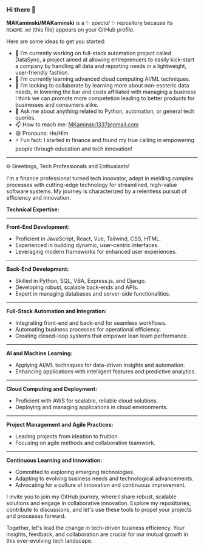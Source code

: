 ### Hi there 👋

**MAKaminski/MAKaminski** is a ✨ _special_ ✨ repository because its `README.md` (this file) appears on your GitHub profile.

Here are some ideas to get you started:

- 🔭 I’m currently working on full-stack automation project called DataSync, a project aimed at allowing entreprenuers to easily kick-start a company by handling all data and reporting needs in a lightweight, user-friendly fashion.
- 🌱 I’m currently learning advanced cloud computing AI/ML techniques.
- 👯 I’m looking to collaborate by learning more about non-esoteric data needs, in lowering the bar and costs affiliated with managing a business I think we can promote more competetion leading to better products for businesses and consumers alike.
- 💬 Ask me about anything related to Python, automation, or general tech queries.
- 📫 How to reach me: [MKaminski1337@gmail.com](mailto:MKaminski1337@gmail.com)
- 😄 Pronouns: He/Him
- ⚡ Fun fact: I started in finance and found my true calling in empowering people through education and tech innovation!

---

🌐 Greetings, Tech Professionals and Enthusiasts!

I'm a finance professional turned tech innovator, adept in melding complex processes with cutting-edge technology for streamlined, high-value software systems. My journey is characterized by a relentless pursuit of efficiency and innovation.

**Technical Expertise:**

---

**Front-End Development:**
- Proficient in JavaScript, React, Vue, Tailwind, CSS, HTML.
- Experienced in building dynamic, user-centric interfaces.
- Leveraging modern frameworks for enhanced user experiences.

---

**Back-End Development:**
- Skilled in Python, SQL, VBA, Express.js, and Django.
- Developing robust, scalable back-ends and APIs.
- Expert in managing databases and server-side functionalities.

---

**Full-Stack Automation and Integration:**
- Integrating front-end and back-end for seamless workflows.
- Automating business processes for operational efficiency.
- Creating closed-loop systems that empower lean team performance.

---

**AI and Machine Learning:**
- Applying AI/ML techniques for data-driven insights and automation.
- Enhancing applications with intelligent features and predictive analytics.

---

**Cloud Computing and Deployment:**
- Proficient with AWS for scalable, reliable cloud solutions.
- Deploying and managing applications in cloud environments.

---

**Project Management and Agile Practices:**
- Leading projects from ideation to fruition.
- Focusing on agile methods and collaborative teamwork.

---

**Continuous Learning and Innovation:**
- Committed to exploring emerging technologies.
- Adapting to evolving business needs and technological advancements.
- Advocating for a culture of innovation and continuous improvement.

I invite you to join my GitHub journey, where I share robust, scalable solutions and engage in collaborative innovation. Explore my repositories, contribute to discussions, and let's use these tools to propel your projects and processes forward.

Together, let's lead the change in tech-driven business efficiency. Your insights, feedback, and collaboration are crucial for our mutual growth in this ever-evolving tech landscape.
